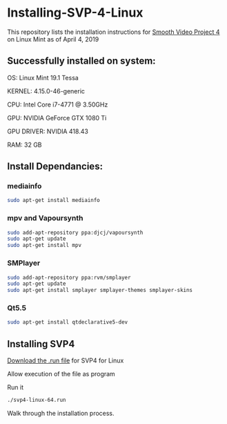 # Installing-SVP-4-Linux

This repository lists the installation instructions for [Smooth Video Project 4](https://www.svp-team.com/wiki/Download) on Linux Mint as of April 4, 2019

## Successfully installed on system:

OS: Linux Mint 19.1 Tessa

KERNEL: 4.15.0-46-generic

CPU: Intel Core i7-4771 @ 3.50GHz

GPU: NVIDIA GeForce GTX 1080 Ti

GPU DRIVER: NVIDIA 418.43

RAM: 32 GB

## Install Dependancies:

### mediainfo
```Bash
sudo apt-get install mediainfo
```

### mpv and Vapoursynth
```Bash
sudo add-apt-repository ppa:djcj/vapoursynth 
sudo apt-get update 
sudo apt-get install mpv
```

### SMPlayer
```Bash
sudo add-apt-repository ppa:rvm/smplayer 
sudo apt-get update 
sudo apt-get install smplayer smplayer-themes smplayer-skins
```

### Qt5.5
```Bash
sudo apt-get install qtdeclarative5-dev
```

## Installing SVP4

[Download the .run file](https://www.svp-team.com/wiki/Download) for SVP4 for Linux

Allow execution of the file as program

Run it
```Bash
./svp4-linux-64.run
```

Walk through the installation process.
